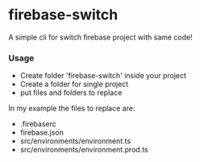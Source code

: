 # firebase-switch
A simple cli for switch firebase project with same code!

### Usage

- Create folder 'firebase-switch' inside your project
- Create a folder for single project 
- put files and folders to replace

In my example the files to replace are:

- .firebaserc
- firebase.json
- src/environments/environment.ts
- src/environments/environment.prod.ts